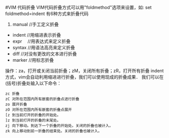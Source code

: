 #VIM 代码折叠
VIM代码折叠方式可以用"foldmethod"选项来设置，如: set foldmethod=indent
有6种方式来折叠代码

1. manual //手工定义折叠
- indent //用缩进表示折叠
- expr　 //用表达式来定义折叠
- syntax //用语法高亮来定义折叠
- diff   //对没有更改的文本进行折叠
- marker //用标志折叠 

操作：za，打开或关闭当前折叠；zM，关闭所有折叠；zR，打开所有折叠
indent方式，vim会自动利用缩进进行折叠，我们可以使用现成的折叠成果．
我们可以在(括号)折叠处输入以下命令：
```
zc 折叠
zC 对所在范围内所有嵌套的折叠点进行折叠
zo 展开折叠
zO 对所在范围内所有嵌套的折叠点展开
[z 到当前打开的折叠的开始处。
]z 到当前打开的折叠的末尾处。
zj 向下移动。到达下一个折叠的开始处。关闭的折叠也被计入。
zk 向上移动到前一折叠的结束处。关闭的折叠也被计入。
```
